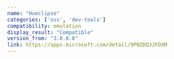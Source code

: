 ```yaml
---
name: "Hueclipse"
categories: ['oss', 'dev-tools']
compatibility: emulation
display_result: "Compatible"
version_from: "3.0.0.0"
link: https://apps.microsoft.com/detail/9PNZDQ3JFDXM
---
```

